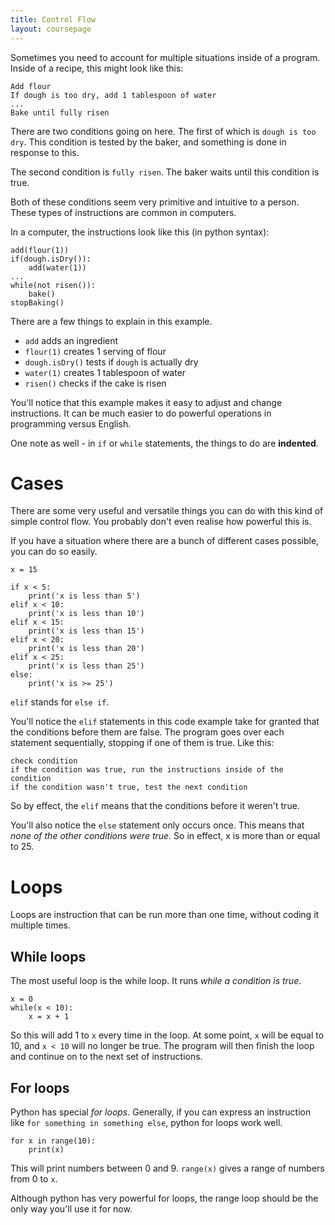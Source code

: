 ```yaml
---
title: Control Flow
layout: coursepage
---
```


Sometimes you need to account for multiple situations inside of a program. Inside of a recipe, this might look like this:

    Add flour
    If dough is too dry, add 1 tablespoon of water
    ...
    Bake until fully risen

There are two conditions going on here. The first of which is `dough is too dry`. This condition is tested by the baker, and something is done in response to this.

The second condition is `fully risen`. The baker waits until this condition is true.

Both of these conditions seem very primitive and intuitive to a person. These types of instructions are common in computers.

In a computer, the instructions look like this (in python syntax):

    add(flour(1))
    if(dough.isDry()):
        add(water(1))
    ...
    while(not risen()):
        bake()
    stopBaking()

There are a few things to explain in this example.

- `add` adds an ingredient
- `flour(1)` creates 1 serving of flour
- `dough.isDry()` tests if `dough` is actually dry
- `water(1)` creates 1 tablespoon of water
- `risen()` checks if the cake is risen

You'll notice that this example makes it easy to adjust and change instructions. It can be much easier to do powerful operations in programming versus English.

One note as well - in `if` or `while` statements, the things to do are **indented**.

# Cases
There are some very useful and versatile things you can do with this kind of simple control flow. You probably don't even realise how powerful this is.

If you have a situation where there are a bunch of different cases possible, you can do so easily.

    x = 15
    
    if x < 5:
        print('x is less than 5')
    elif x < 10:
        print('x is less than 10')
    elif x < 15:
        print('x is less than 15')
    elif x < 20:
        print('x is less than 20')
    elif x < 25:
        print('x is less than 25')
    else:
        print('x is >= 25')


`elif` stands for `else if`.

You'll notice the `elif` statements in this code example take for granted that the conditions before them are false. The program goes over each statement sequentially, stopping if one of them is true. Like this:

    check condition
    if the condition was true, run the instructions inside of the condition
    if the condition wasn't true, test the next condition

So by effect, the `elif` means that the conditions before it weren't true.

You'll also notice the `else` statement only occurs once. This means that *none of the other conditions were true*. So in effect, x is more than or equal to 25.

# Loops
Loops are instruction that can be run more than one time, without coding it multiple times.

## While loops
The most useful loop is the while loop. It runs *while a condition is true*.

    x = 0
    while(x < 10):
        x = x + 1

So this will add 1 to `x` every time in the loop. At some point, `x` will be equal to 10, and `x < 10` will no longer be true. The program will then finish the loop and continue on to the next set of instructions.

## For loops
Python has special *for loops*. Generally, if you can express an instruction like `for something in something else`, python for loops work well.

    for x in range(10):
        print(x)

This will print numbers between 0 and 9. `range(x)` gives a range of numbers from 0 to `x`.

Although python has very powerful for loops, the range loop should be the only way you'll use it for now.
